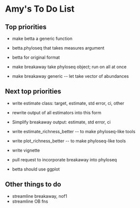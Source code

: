 # Amy's To Do List 

## Top priorities

- make betta a generic function
- betta.phyloseq that takes measures argument
- betta for original format

- make breakaway take phyloseq object; run on all at once
- make breakaway generic -- let take vector of abundances

## Next top priorities

- write estimate class: target, estimate, std error, ci, other
- rewrite output of all estimators into this form

- Simplify breakaway output: estimate, std error, ci
- write estimate_richness_better -- to make phyloseq-like tools
- write plot_richness_better -- to make phyloseq-like tools
- write vignette
- pull request to incorporate breakaway into phyloseq
- betta should use ggplot

## Other things to do
- streamline breakaway, nof1
- streamline OB fns
